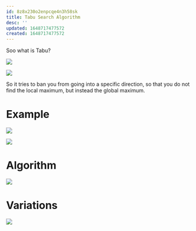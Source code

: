 ```yaml
---
id: 8z8x230o2enpcqe4n3h58sk
title: Tabu Search Algorithm
desc: ''
updated: 1648717477572
created: 1648717477572
---
```

Soo what is Tabu?

![](/assets/images/2022-03-31-11-05-14.png)

![](/assets/images/2022-03-31-11-06-11.png)

So it tries to ban you from going into a specific direction, so that you do not find the local maximum, but instead the global maximum.

# Example
![](/assets/images/2022-03-31-11-07-31.png)

![](/assets/images/2022-03-31-11-07-40.png)

# Algorithm
![](/assets/images/2022-03-31-11-08-14.png)

# Variations 
![](/assets/images/2022-03-31-11-10-08.png)
